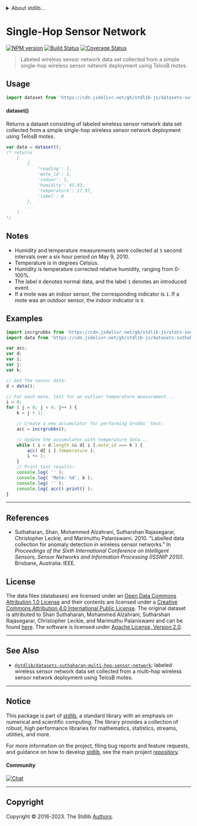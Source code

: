 <!--

@license Apache-2.0

Copyright (c) 2018 The Stdlib Authors.

Licensed under the Apache License, Version 2.0 (the "License");
you may not use this file except in compliance with the License.
You may obtain a copy of the License at

   http://www.apache.org/licenses/LICENSE-2.0

Unless required by applicable law or agreed to in writing, software
distributed under the License is distributed on an "AS IS" BASIS,
WITHOUT WARRANTIES OR CONDITIONS OF ANY KIND, either express or implied.
See the License for the specific language governing permissions and
limitations under the License.

-->


<details>
  <summary>
    About stdlib...
  </summary>
  <p>We believe in a future in which the web is a preferred environment for numerical computation. To help realize this future, we've built stdlib. stdlib is a standard library, with an emphasis on numerical and scientific computation, written in JavaScript (and C) for execution in browsers and in Node.js.</p>
  <p>The library is fully decomposable, being architected in such a way that you can swap out and mix and match APIs and functionality to cater to your exact preferences and use cases.</p>
  <p>When you use stdlib, you can be absolutely certain that you are using the most thorough, rigorous, well-written, studied, documented, tested, measured, and high-quality code out there.</p>
  <p>To join us in bringing numerical computing to the web, get started by checking us out on <a href="https://github.com/stdlib-js/stdlib">GitHub</a>, and please consider <a href="https://opencollective.com/stdlib">financially supporting stdlib</a>. We greatly appreciate your continued support!</p>
</details>

# Single-Hop Sensor Network

[![NPM version][npm-image]][npm-url] [![Build Status][test-image]][test-url] [![Coverage Status][coverage-image]][coverage-url] <!-- [![dependencies][dependencies-image]][dependencies-url] -->

> Labeled wireless sensor network data set collected from a simple single-hop wireless sensor network deployment using TelosB motes.



<section class="usage">

## Usage

```javascript
import dataset from 'https://cdn.jsdelivr.net/gh/stdlib-js/datasets-suthaharan-single-hop-sensor-network@deno/mod.js';
```

#### dataset()

Returns a dataset consisting of labeled wireless sensor network data set collected from a simple single-hop wireless sensor network deployment using TelosB motes.

```javascript
var data = dataset();
/* returns
    [
        {
            'reading': 1,
            'mote_id': 1,
            'indoor': 1,
            'humidity': 45.93,
            'temperature': 27.97,
            'label': 0
        },
        ...
    ]
*/
```

</section>

<!-- /.usage -->

<section class="notes">

## Notes

-   Humidity and temperature measurements were collected at `5` second intervals over a six hour period on May 9, 2010.
-   Temperature is in degrees Celsius.
-   Humidity is temperature corrected relative humidity, ranging from 0-100%.
-   The label `0` denotes normal data, and the label `1` denotes an introduced event.
-   If a mote was an indoor sensor, the corresponding indicator is `1`. If a mote was an outdoor sensor, the indoor indicator is `0`.

</section>

<!-- /.notes -->

<section class="examples">

## Examples

<!-- eslint no-undef: "error" -->

```javascript
import incrgrubbs from 'https://cdn.jsdelivr.net/gh/stdlib-js/stats-incr-grubbs@deno/mod.js';
import data from 'https://cdn.jsdelivr.net/gh/stdlib-js/datasets-suthaharan-single-hop-sensor-network@deno/mod.js';

var acc;
var d;
var i;
var j;
var k;

// Get the sensor data:
d = data();

// For each mote, test for an outlier temperature measurement...
i = 0;
for ( j = 0; j < 4; j++ ) {
    k = j + 1;

    // Create a new accumulator for performing Grubbs' test:
    acc = incrgrubbs();

    // Update the accumulator with temperature data...
    while ( i < d.length && d[ i ].mote_id === k ) {
        acc( d[ i ].temperature );
        i += 1;
    }
    // Print test results:
    console.log( '' );
    console.log( 'Mote: %d', k );
    console.log( '' );
    console.log( acc().print() );
}
```

</section>

<!-- /.examples -->



* * *

<section class="references">

## References

-   Suthaharan, Shan, Mohammed Alzahrani, Sutharshan Rajasegarar, Christopher Leckie, and Marimuthu Palaniswami. 2010. "Labelled data collection for anomaly detection in wireless sensor networks." In _Proceedings of the Sixth International Conference on Intelligent Sensors, Sensor Networks and Information Processing (ISSNIP 2010)_. Brisbane, Australia: IEEE.

</section>

<!-- /.references -->

<!-- <license> -->

## License

The data files (databases) are licensed under an [Open Data Commons Attribution 1.0 License][odc-by-1.0] and their contents are licensed under a [Creative Commons Attribution 4.0 International Public License][cc-by-4.0]. The original dataset is attributed to Shan Suthaharan, Mohammed Alzahrani, Sutharshan Rajasegarar, Christopher Leckie, and Marimuthu Palaniswami and can be found [here][suthaharan-single-hop-sensor-network-data]. The software is licensed under [Apache License, Version 2.0][apache-license].

<!-- </license> -->

<!-- Section for related `stdlib` packages. Do not manually edit this section, as it is automatically populated. -->

<section class="related">

* * *

## See Also

-   <span class="package-name">[`@stdlib/datasets-suthaharan-multi-hop-sensor-network`][@stdlib/datasets/suthaharan-multi-hop-sensor-network]</span><span class="delimiter">: </span><span class="description">labeled wireless sensor network data set collected from a multi-hop wireless sensor network deployment using TelosB motes.</span>

</section>

<!-- /.related -->

<!-- Section for all links. Make sure to keep an empty line after the `section` element and another before the `/section` close. -->


<section class="main-repo" >

* * *

## Notice

This package is part of [stdlib][stdlib], a standard library with an emphasis on numerical and scientific computing. The library provides a collection of robust, high performance libraries for mathematics, statistics, streams, utilities, and more.

For more information on the project, filing bug reports and feature requests, and guidance on how to develop [stdlib][stdlib], see the main project [repository][stdlib].

#### Community

[![Chat][chat-image]][chat-url]

---

## Copyright

Copyright &copy; 2016-2023. The Stdlib [Authors][stdlib-authors].

</section>

<!-- /.stdlib -->

<!-- Section for all links. Make sure to keep an empty line after the `section` element and another before the `/section` close. -->

<section class="links">

[npm-image]: http://img.shields.io/npm/v/@stdlib/datasets-suthaharan-single-hop-sensor-network.svg
[npm-url]: https://npmjs.org/package/@stdlib/datasets-suthaharan-single-hop-sensor-network

[test-image]: https://github.com/stdlib-js/datasets-suthaharan-single-hop-sensor-network/actions/workflows/test.yml/badge.svg?branch=v0.1.0
[test-url]: https://github.com/stdlib-js/datasets-suthaharan-single-hop-sensor-network/actions/workflows/test.yml?query=branch:v0.1.0

[coverage-image]: https://img.shields.io/codecov/c/github/stdlib-js/datasets-suthaharan-single-hop-sensor-network/main.svg
[coverage-url]: https://codecov.io/github/stdlib-js/datasets-suthaharan-single-hop-sensor-network?branch=main

<!--

[dependencies-image]: https://img.shields.io/david/stdlib-js/datasets-suthaharan-single-hop-sensor-network.svg
[dependencies-url]: https://david-dm.org/stdlib-js/datasets-suthaharan-single-hop-sensor-network/main

-->

[chat-image]: https://img.shields.io/gitter/room/stdlib-js/stdlib.svg
[chat-url]: https://app.gitter.im/#/room/#stdlib-js_stdlib:gitter.im

[stdlib]: https://github.com/stdlib-js/stdlib

[stdlib-authors]: https://github.com/stdlib-js/stdlib/graphs/contributors

[cli-section]: https://github.com/stdlib-js/datasets-suthaharan-single-hop-sensor-network#cli
[cli-url]: https://github.com/stdlib-js/datasets-suthaharan-single-hop-sensor-network/tree/cli
[@stdlib/datasets-suthaharan-single-hop-sensor-network]: https://github.com/stdlib-js/datasets-suthaharan-single-hop-sensor-network/tree/main

[umd]: https://github.com/umdjs/umd
[es-module]: https://developer.mozilla.org/en-US/docs/Web/JavaScript/Guide/Modules

[deno-url]: https://github.com/stdlib-js/datasets-suthaharan-single-hop-sensor-network/tree/deno
[umd-url]: https://github.com/stdlib-js/datasets-suthaharan-single-hop-sensor-network/tree/umd
[esm-url]: https://github.com/stdlib-js/datasets-suthaharan-single-hop-sensor-network/tree/esm
[branches-url]: https://github.com/stdlib-js/datasets-suthaharan-single-hop-sensor-network/blob/main/branches.md

[suthaharan-single-hop-sensor-network-data]: http://www.uncg.edu/cmp/downloads/lwsndr.html

[odc-by-1.0]: http://opendatacommons.org/licenses/by/1.0/

[cc-by-4.0]: http://creativecommons.org/licenses/by/4.0/

[apache-license]: https://www.apache.org/licenses/LICENSE-2.0

<!-- <related-links> -->

[@stdlib/datasets/suthaharan-multi-hop-sensor-network]: https://github.com/stdlib-js/datasets-suthaharan-multi-hop-sensor-network/tree/deno

<!-- </related-links> -->

</section>

<!-- /.links -->
